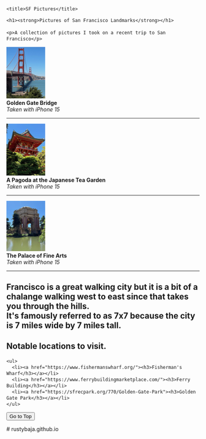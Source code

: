 <!DOCTYPE html>
<html lang="en">
<head>
    <meta charset="UTF-8">
    <meta name="viewport" content="width=device-width, initial-scale=1.0">


    <title>SF Pictures</title>
  

</head>

<body>

    <h1><strong>Pictures of San Francisco Landmarks</strong></h1>

    <p>A collection of pictures I took on a recent trip to San Francisco</p>

  <div class="row"></div>
  <div class="column">
    <img src="imgs/goldenGate.jpeg" alt="golden gate bridge" style="width:20%">
  </div>
  <b>Golden Gate Bridge</b>
  <div><i>Taken with iPhone 15</i></div>
  <hr>
  <div class="column">
    <img src="imgs/japaneseHouse.jpeg" alt="japanese House" style="width:20%">
  </div>
  <b>A Pagoda at the Japanese Tea Garden</b>
   <div><i>Taken with iPhone 15</i></div>
  <hr>
  <div class="column">
    <img src="imgs/palaceoffinearts.jpeg" alt="the palace of fine arts" style="width: 20%">
  </div>
  <b>The Palace of Fine Arts</b>
  <div><i>Taken with iPhone 15</i></div>
 <hr>
  <article><h2> Francisco is a great walking city but it is a bit of a chalange walking west to east since that takes you through the hills.
    <br> It's famously referred to as 7x7 because the city is 7 miles wide by 7 miles tall.</h2> </article>
    <h2> Notable locations to visit.</h2>

    <ul>
      <li><a href="https://www.fishermanswharf.org/"><h3>Fisherman's Wharf</h3></a></li>
      <li><a href="https://www.ferrybuildingmarketplace.com/"><h3>Ferry Building</h3></a></li>
      <li><a href="https://sfrecpark.org/770/Golden-Gate-Park"><h3>Golden Gate Park</h3></a></li>
    </ul>
 

<button id="scrollToTopBtn">Go to Top</button>

</body>
</html># rustybaja.github.io
